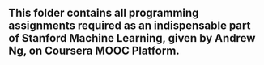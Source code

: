 ## This folder contains all programming assignments required as an indispensable part of Stanford Machine Learning, given by Andrew Ng, on Coursera MOOC Platform.
